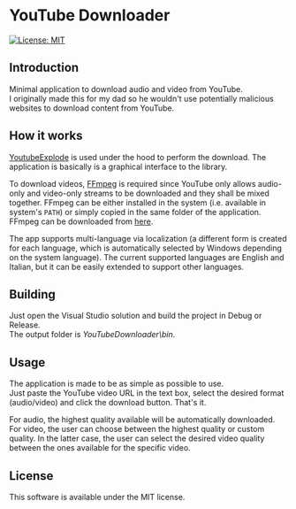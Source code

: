 # YouTube Downloader

[![License: MIT](https://img.shields.io/badge/License-MIT-yellow.svg)](https://raw.githubusercontent.com/ebellocchia/auto_mouse_mover/master/LICENSE)

## Introduction

Minimal application to download audio and video from YouTube.\
I originally made this for my dad so he wouldn't use potentially malicious websites to download content from YouTube.

## How it works

[YoutubeExplode](https://github.com/Tyrrrz/YoutubeExplode) is used under the hood to perform the download. The application is basically is a graphical interface to the library.

To download videos, [FFmpeg](https://ffmpeg.org/) is required since YouTube only allows audio-only and video-only streams to be downloaded and they shall be mixed together. FFmpeg can be either installed in the system (i.e. available in system's `PATH`) or simply copied in the same folder of the application.\
FFmpeg can be downloaded from [here](https://github.com/BtbN/FFmpeg-Builds/releases).

The app supports multi-language via localization (a different form is created for each language, which is automatically selected by Windows depending on the system language). The current supported languages are English and Italian, but it can be easily extended to support other languages.

## Building

Just open the Visual Studio solution and build the project in Debug or Release.\
The output folder is *YouTubeDownloader\bin*.

## Usage

The application is made to be as simple as possible to use.\
Just paste the YouTube video URL in the text box, select the desired format (audio/video) and click the download button. That's it.

For audio, the highest quality available will be automatically downloaded.\
For video, the user can choose between the highest quality or custom quality.
In the latter case, the user can select the desired video quality between the ones available for the specific video.

## License

This software is available under the MIT license.
